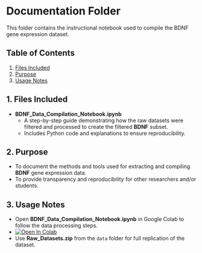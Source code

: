 # Documentation Folder

This folder contains the instructional notebook used to compile the BDNF gene expression dataset.

## Table of Contents

1. [Files Included](#1-files-included)
2. [Purpose](#2-purpose)
3. [Usage Notes](#3-usage-notes)

## 1. Files Included

- **BDNF_Data_Compilation_Notebook.ipynb**  
  - A step-by-step guide demonstrating how the raw datasets were filtered and processed to create the filtered **BDNF** subset.
  - Includes Python code and explanations to ensure reproducibility.

## 2. Purpose
- To document the methods and tools used for extracting and compiling **BDNF** gene expression data.
- To provide transparency and reproducibility for other researchers and/or students.

## 3. Usage Notes
- Open **BDNF_Data_Compilation_Notebook.ipynb** in Google Colab to follow the data processing steps.
- [![Open In Colab](https://colab.research.google.com/assets/colab-badge.svg)](https://colab.research.google.com/drive/1eDvoeMAmH7NBi9yztqk-t492TJJA2yYV)
- Use **Raw_Datasets.zip** from the `data` folder for full replication of the dataset.
